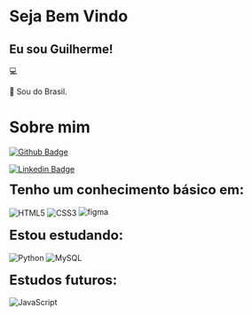 # Seja Bem Vindo

## Eu sou Guilherme!

:computer: 

:house_with_garden: Sou do Brasil.

# Sobre mim

[![Github Badge](https://img.shields.io/badge/-Github-000?style=flat-square&logo=Github&logoColor=white&link=https://github.com/GuilhermeCostaLima)](https://github.com/GuilhermeCostaLima)

[![Linkedin Badge](https://img.shields.io/badge/-LinkedIn-blue?style=flat-square&logo=Linkedin&logoColor=white&link=https://www.linkedin.com/in/guilhermedacostadelima)](https://www.linkedin.com/in/guilhermedacostadelima)

<div style="display: block">
   <b><font size="5">Tenho um conhecimento básico em:</font></b>
   <br />
   <br />
   <img align="center" alt="HTML5" src="https://img.shields.io/badge/HTML5-E34F26?style=for-the-badge&logo=html5&logoColor=white"/>
   <img align="center" alt="CSS3" src="https://img.shields.io/badge/CSS3-1572B6?style=for-the-badge&logo=css3&logoColor=white"/>
   <img alt="figma" src="https://img.shields.io/badge/Figma-F24E1E?style=for-the-badge&logo=figma&logoColor=white"/>
   <br />
   <br />
   <b><font size="5">Estou estudando:</font></b>
   <br />
   <br />
   <img align="center" alt="Python" src="https://img.shields.io/badge/Python-14354C?style=for-the-badge&logo=python&logoColor=white"/>
   <img align="center" alt="MySQL" src="https://img.shields.io/badge/MySQL-00000F?style=for-the-badge&logo=mysql&logoColor=white"/>
   <br />
   <br />
   <b><font size="5">Estudos futuros:</font></b>
   <br />
   <br />
   <img align="center" alt="JavaScript" src="https://img.shields.io/badge/JavaScript-323330?style=for-the-badge&logo=javascript&logoColor=F7DF1E"/>
   <br />
   <br />
</div>

##
<!--
**GuilhermeCostaLima/GuilhermeCostaLima** is a ✨ _special_ ✨ repository because its `README.md` (this file) appears on your GitHub profile.

Here are some ideas to get you started:

- 🔭 I’m currently working on ...
- 🌱 I’m currently learning ...
- 👯 I’m looking to collaborate on ...
- 🤔 I’m looking for help with ...
- 💬 Ask me about ...
- 📫 How to reach me: ...
- 😄 Pronouns: ...
- ⚡ Fun fact: ...
-->
